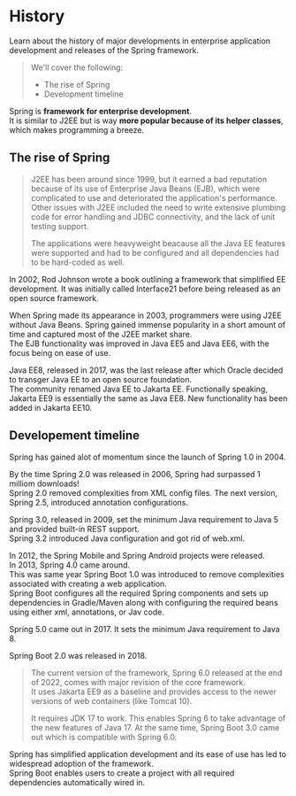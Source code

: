 # History

Learn about the history of major developments in enterprise application development and releases of the Spring framework.

> We'll cover the following:
>
> - The rise of Spring
> - Development timeline

Spring is **framework for enterprise development**.  
 It is similar to J2EE but is way **more popular because of its helper classes**, which makes programming a breeze.

## The rise of Spring

> J2EE has been around since 1999, but it earned a bad reputation because of its use of Enterprise Java Beans (EJB), which were complicated to use and deteriorated the application's performance.  
> Other issues with J2EE included the need to write extensive plumbing code for error handling and JDBC connectivity, and the lack of unit testing support.
>
> The applications were heavyweight beacause all the Java EE features were supported and had to be configured and all dependencies had to be hard-coded as well.

In 2002, Rod Johnson wrote a book outlining a framework that simplified EE development. It was initially called Interface21 before being released as an open source framework.

When Spring made its appearance in 2003, programmers were using J2EE without Java Beans. Spring gained immense popularity in a short amount of time and captured most of the J2EE market share.  
 The EJB functionality was improved in Java EE5 and Java EE6, with the focus being on ease of use.

Java EE8, released in 2017, was the last release after which Oracle decided to transger Java EE to an open source foundation.  
 The community renamed Java EE to Jakarta EE. Functionally speaking, Jakarta EE9 is essentially the same as Java EE8. New functionality has been added in Jakarta EE10.

## Developement timeline

Spring has gained alot of momentum since the launch of Spring 1.0 in 2004.

By the time Spring 2.0 was released in 2006, Spring had surpassed 1 milliom downloads!  
 Spring 2.0 removed complexities from XML config files. The next version, Spring 2.5, introduced annotation configurations.

Spring 3.0, released in 2009, set the minimum Java requirement to Java 5 and provided built-in REST support.  
 Spring 3.2 introduced Java configuration and got rid of web.xml.

In 2012, the Spring Mobile and Spring Android projects were released.  
In 2013, Spring 4.0 came around.  
 This was same year Spring Boot 1.0 was introduced to remove complexities associated with creating a web application.  
 Spring Boot configures all the required Spring components and sets up dependencies in Gradle/Maven along with configuring the required beans using either xml, annotations, or Jav code.

Spring 5.0 came out in 2017. It sets the minimum Java requirement to Java 8.

Spring Boot 2.0 was released in 2018.

> The current version of the framework, Spring 6.0 released at the end of 2022, comes with major revision of the core framework.  
>  It uses Jakarta EE9 as a baseline and provides access to the newer versions of web containers (like Tomcat 10).
>
> It requires JDK 17 to work. This enables Spring 6 to take advantage of the new features of Java 17. At the same time, Spring Boot 3.0 came out which is compatible with Spring 6.0.

Spring has simplified application development and its ease of use has led to widespread adoption of the framework.  
 Spring Boot enables users to create a project with all required dependencies automatically wired in.
